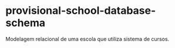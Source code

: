 # provisional-school-database-schema
Modelagem relacional de uma escola que utiliza sistema de cursos.
